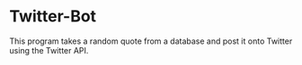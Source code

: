 # Twitter-Bot

This program takes a random quote from a database and post it onto Twitter using the Twitter API.
